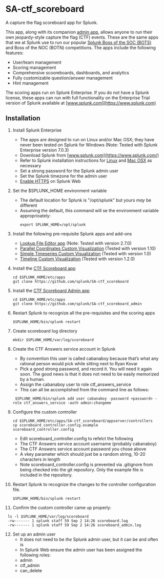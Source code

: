 
# SA-ctf_scoreboard
A capture the flag scoreboard app for Splunk.

This app, along with its companion [admin app](https://github.com/splunk/SA-ctf_scoreboard_admin), allows anyone to run their own jeopardy-style capture the flag (CTF) events. These are the same apps that we at Splunk use to run our popular [Splunk Boss of the SOC (BOTS)](https://www.splunk.com/blog/2017/09/06/what-you-need-to-know-about-boss-of-the-soc.html) and Boss of the NOC (BOTN) competitions. The apps include the following features:
  * User/team management
  * Scoring management
  * Comprehensive scooreboards, dashboards, and analytics
  * Fully customizable question/answer management
  * Hint management
 
The scoring apps run on Splunk Enterprise. If you do not have a Splunk license, these apps can run with full functionality on the Enterprise Trial version of Splunk available at [www.splunk.com](https://www.splunk.com)

## Installation
1.	Install Splunk Enterprise 
    * The apps are designed to run on Linux and/or Mac OSX; they have never been tested on Splunk for Windows (Note: Tested with Splunk Enterprise version 7.0.3)
    * Download Splunk from [www.splunk.com](https://www.splunk.com/) 
    * Refer to Splunk installation instructions for [Linux](http://docs.splunk.com/Documentation/Splunk/7.0.3/Installation/InstallonLinux) and [Mac OSX](http://docs.splunk.com/Documentation/Splunk/7.0.3/Installation/InstallonMacOS) as necessary 
    * Set a strong password for the Splunk admin user
    * Set the Splunk timezone for the admin user
    * [Enable HTTPS](http://docs.splunk.com/Documentation/Splunk/7.0.3/Security/TurnonbasicencryptionwithSplunkWeb) on Splunk Web
   
 2. Set the $SPLUNK_HOME environment variable
    * The default location for Splunk is "/opt/splunk" but yours *may* be different
    * Assuming the default, this command will se the environment variable approprioately:
       ```
      export SPLUNK_HOME=/opt/splunk
      ```
2.	Install the following pre-requisite Splunk apps and add-ons
      * [Lookup File Editor app](https://splunkbase.splunk.com/app/1724/) (Note: Tested with version 2.7.0)
      * [Parallel Coordinates Custom Visualization](https://splunkbase.splunk.com/app/3137/) (Tested with version 1.10)
      * [Simple Timeseries Custom Visualization](https://splunkbase.splunk.com/app/3436/) (Tested with version 1.0)
      * [Timeline Custom Visualization](https://splunkbase.splunk.com/app/3120/) (Tested with version 1.2.0)

3.	Install the [CTF Scoreboard app](https://github.com/daveherrald/SA-ctf_scoreboard)
    ```
    cd $SPLUNK_HOME/etc/apps
    git clone https://github.com/splunk/SA-ctf_scoreboard
    ```

4.	Install the [CTF Scoreboard Admin app](https://github.com/daveherrald/SA-ctf_scoreboard_admin)
    ```
    cd $SPLUNK_HOME/etc/apps
    git clone https://github.com/splunk/SA-ctf_scoreboard_admin
    ```
5.	Restart Splunk to recognize all the pre-requisites and the scoring apps
    ```
    $SPLUNK_HOME/bin/splunk restart
    ```
7.	Create scoreboard log directory 
    ```
    mkdir $SPLUNK_HOME/var/log/scoreboard
    ```
8.	Create the CTF Answers service account in Splunk
    * By convention this user is called cabanaboy because that’s what any rational person would pick while sitting next to Ryan Kovar
    * Pick a good strong password, and record it. You will need it again soon. The good news is that it does not need to be easily memorized by a human.
    * Assign the cabanaboy user to role ctf_answers_service
    * This can all be accomplished from the command line as follows:
    ```
     $SPLUNK_HOME/bin/splunk add user cabanaboy -password <password> -role ctf_answers_service -auth admin:changeme
    ```
 9.	Configure the custom controller 
    ```
    cd $SPLUNK_HOME/etc/apps/SA-ctf_scoreboard/appserver/controllers
    cp scoreboard_controller.config.example scoreboard_controller.config
    ```

    * Edit scoreboard_controller.config to refelct the following 
    * The  CTF Answers service account username (probably cabanaboy) 
    * The  CTF Answers service account password you chose above
    * A vkey parameter which should just be a random string, 10-20 characters in length
    * Note scoreboard_controller.config is prevented via .gitignore from being checked into the git repository. Only the example file is included in the repository.

10. Restart Splunk to recognize the changes to the controller configuration file.
    ```
    $SPLUNK_HOME/bin/splunk restart
    ```

11.	Confirm the custom controller came up properly: 
   ```
    ls -l $SPLUNK_HOME/var/log/scoreboard
    -rw------- 1 splunk staff 59 Sep 2 14:26 scoreboard.log
    -rw------- 1 splunk staff 59 Sep 2 14:26 scoreboard_admin.log
   ```

12.	Set up an admin user 
    * It does not need to be *the* Splunk admin user, but it can be and often is
    * In Splunk Web ensure the admin user has been assigned the following roles: 
    * admin
    * ctf_admin
    * can_delete
        
